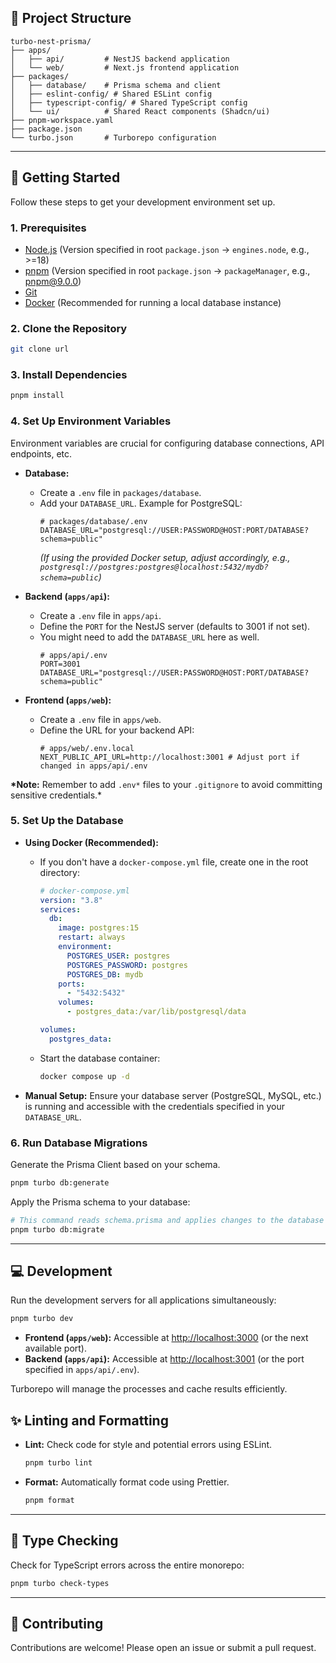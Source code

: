 
## 📂 Project Structure

```
turbo-nest-prisma/
├── apps/
│   ├── api/         # NestJS backend application
│   └── web/         # Next.js frontend application
├── packages/
│   ├── database/    # Prisma schema and client
│   ├── eslint-config/ # Shared ESLint config
│   ├── typescript-config/ # Shared TypeScript config
│   └── ui/          # Shared React components (Shadcn/ui)
├── pnpm-workspace.yaml
├── package.json
└── turbo.json       # Turborepo configuration
```

---

## 🚀 Getting Started

Follow these steps to get your development environment set up.

### 1. Prerequisites

- [Node.js](https://nodejs.org/) (Version specified in root `package.json` -> `engines.node`, e.g., >=18)
- [pnpm](https://pnpm.io/) (Version specified in root `package.json` -> `packageManager`, e.g., pnpm@9.0.0)
- [Git](https://git-scm.com/)
- [Docker](https://www.docker.com/) (Recommended for running a local database instance)

### 2. Clone the Repository

```bash
git clone url
```

### 3. Install Dependencies

```bash
pnpm install
```

### 4. Set Up Environment Variables

Environment variables are crucial for configuring database connections, API endpoints, etc.

- **Database:**

  - Create a `.env` file in `packages/database`.
  - Add your `DATABASE_URL`. Example for PostgreSQL:
    ```env
    # packages/database/.env
    DATABASE_URL="postgresql://USER:PASSWORD@HOST:PORT/DATABASE?schema=public"
    ```
    _(If using the provided Docker setup, adjust accordingly, e.g., `postgresql://postgres:postgres@localhost:5432/mydb?schema=public`)_

- **Backend (`apps/api`):**

  - Create a `.env` file in `apps/api`.
  - Define the `PORT` for the NestJS server (defaults to 3001 if not set).
  - You might need to add the `DATABASE_URL` here as well.
    ```env
    # apps/api/.env
    PORT=3001
    DATABASE_URL="postgresql://USER:PASSWORD@HOST:PORT/DATABASE?schema=public"
    ```

- **Frontend (`apps/web`):**

  - Create a `.env` file in `apps/web`.
  - Define the URL for your backend API:
    ```env
    # apps/web/.env.local
    NEXT_PUBLIC_API_URL=http://localhost:3001 # Adjust port if changed in apps/api/.env
    ```

**\*Note:** Remember to add `.env*` files to your `.gitignore` to avoid committing sensitive credentials.\*

### 5. Set Up the Database

- **Using Docker (Recommended):**

  - If you don't have a `docker-compose.yml` file, create one in the root directory:

    ```yaml
    # docker-compose.yml
    version: "3.8"
    services:
      db:
        image: postgres:15
        restart: always
        environment:
          POSTGRES_USER: postgres
          POSTGRES_PASSWORD: postgres
          POSTGRES_DB: mydb
        ports:
          - "5432:5432"
        volumes:
          - postgres_data:/var/lib/postgresql/data

    volumes:
      postgres_data:
    ```

  - Start the database container:
    ```bash
    docker compose up -d
    ```

- **Manual Setup:** Ensure your database server (PostgreSQL, MySQL, etc.) is running and accessible with the credentials specified in your `DATABASE_URL`.

### 6. Run Database Migrations

Generate the Prisma Client based on your schema.

```bash
pnpm turbo db:generate
```

Apply the Prisma schema to your database:

```bash
# This command reads schema.prisma and applies changes to the database
pnpm turbo db:migrate
```

---

## 💻 Development

Run the development servers for all applications simultaneously:

```bash
pnpm turbo dev
```

- **Frontend (`apps/web`):** Accessible at [http://localhost:3000](http://localhost:3000) (or the next available port).
- **Backend (`apps/api`):** Accessible at [http://localhost:3001](http://localhost:3001) (or the port specified in `apps/api/.env`).

Turborepo will manage the processes and cache results efficiently.

## ✨ Linting and Formatting

- **Lint:** Check code for style and potential errors using ESLint.
  ```bash
  pnpm turbo lint
  ```
- **Format:** Automatically format code using Prettier.
  ```bash
  pnpm format
  ```

---

## 🧪 Type Checking

Check for TypeScript errors across the entire monorepo:

```bash
pnpm turbo check-types
```

---

## 🤝 Contributing

Contributions are welcome! Please open an issue or submit a pull request.
